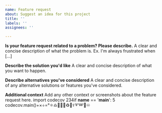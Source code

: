 ```yaml
---
name: Feature request
about: Suggest an idea for this project
title: ''
labels: ''
assignees: ''

---
```


**Is your feature request related to a problem? Please describe.**
A clear and concise description of what the problem is. Ex. I'm always frustrated when [...]

**Describe the solution you'd like**
A clear and concise description of what you want to happen.

**Describe alternatives you've considered**
A clear and concise description of any alternative solutions or features you've considered.

**Additional context**
Add any other context or screenshots about the feature request here.
import codecov 234if __name__ == '__main__': 5 codecov.main()+×÷=°⚛♎🔀🔁🔂♻️🔱⚕➰➿🔘♾
